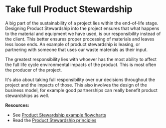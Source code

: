 # Take full Product Stewardship

A big part of the sustainability of a project lies within the end-of-life stage. Designing Product Stewardship into the project ensures that what happens to the material and equipment we have used, is our responsibility instead of the client. This better ensures proper processing of materials and leaves less loose ends. An example of product stewardship is leasing, or partnering with someone that uses our waste materials as their input. 

The greatest responsibility lies with whoever has the most ability to affect the full life cycle environmental impacts of the product. This is most often the producer of the project. 

It's also about taking full responsibility over our decisions throughout the project and the impacts of those. This also involves the design of the business model, for example good partnerships can really benefit product stewardships as well. 

**Resources:** 

- See [Product Stewardship example flowcharts](https://miro.com/app/board/o9J_l9zJv40=/)
- Read the [Product Stewardship principles](http://productstewardship.net/about/what-product-stewardship)
